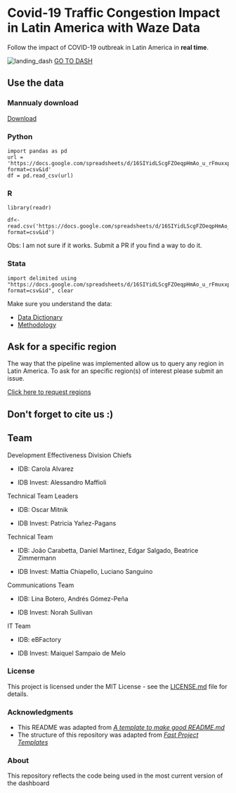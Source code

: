 # Covid-19 Traffic Congestion Impact in Latin America with Waze Data

Follow  the impact of COVID-19 outbreak in Latin America in **real time**.

![landing_dash](https://github.com/EL-BID/Covid-19-Traffic-Impact-Dashboard/blob/master/imgs/dashboard_landing.png?raw=true)
[GO TO DASH]()

## Use the data

### Mannualy download

[Download](https://docs.google.com/spreadsheets/d/16SIYidLScgFZOeqpHmAo_u_rFmuxxpCCWeRAXSDOT3I/export?format=csv&id)

### Python

```
import pandas as pd
url = 'https://docs.google.com/spreadsheets/d/16SIYidLScgFZOeqpHmAo_u_rFmuxxpCCWeRAXSDOT3I/export?format=csv&id'
df = pd.read_csv(url)
```

### R

```
library(readr)

df<-read.csv('https://docs.google.com/spreadsheets/d/16SIYidLScgFZOeqpHmAo_u_rFmuxxpCCWeRAXSDOT3I/export?format=csv&id')
```
Obs: I am not sure if it works. Submit a PR if you find a way to do it.

### Stata

```
import delimited using "https://docs.google.com/spreadsheets/d/16SIYidLScgFZOeqpHmAo_u_rFmuxxpCCWeRAXSDOT3I/export?format=csv&id", clear
```

Make sure you understand the data:
- [Data Dictionary](https://github.com/EL-BID/Covid-19-Traffic-Impact-Dashboard/blob/master/docs/Data%20Dictionary.md)
- [Methodology](https://iadb-comms.org/COVID19-Impact-Dashboard-Methodological-Note)

## Ask for a specific region

The way that the pipeline was implemented allow us to query any region in Latin
America. To ask for an specific region(s) of interest please submit an issue.

[Click here to request regions](https://github.com/EL-BID/Covid-19-Traffic-Impact-Dashboard/issues/new?assignees=JoaoCarabetta&labels=enhancement&template=region-request.md&title=%5BRegion+Request%5D+%3Cadd+short+description%3E)

## Don't forget to cite us :)


## Team 

Development Effectiveness Division Chiefs 

- IDB: Carola Alvarez 

- IDB Invest: Alessandro Maffioli 

Technical Team Leaders 

- IDB: Oscar Mitnik 

- IDB Invest: Patricia Yañez-Pagans 

Technical Team 

- IDB: João Carabetta, Daniel Martinez, Edgar Salgado, Beatrice Zimmermann 

- IDB Invest: Mattia Chiapello, Luciano Sanguino

Communications Team 

- IDB: Lina Botero, Andrés Gómez-Peña 

- IDB Invest: Norah Sullivan 

IT Team 

- IDB: eBFactory  

- IDB Invest: Maiquel Sampaio de Melo 

### License

This project is licensed under the MIT License - see the [LICENSE.md](LICENSE.md) file for details.

### Acknowledgments

* This README was adapted from [*A template to make good README.md*](https://gist.github.com/PurpleBooth/109311bb0361f32d87a2)
* The structure of this repository was adapted from [*Fast Project Templates*](https://github.com/JoaoCarabetta/project-templates)

### About
This repository reflects the code being used in the most current version of the dashboard
